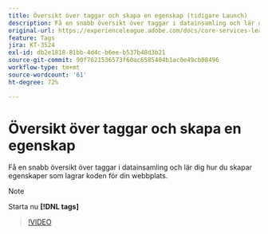 ```yaml
---
title: Översikt över taggar och skapa en egenskap (tidigare Launch)
description: Få en snabb översikt över taggar i datainsamling och lär dig hur du skapar egenskaper som lagrar koden för din webbplats.
original-url: https://experienceleague.adobe.com/docs/core-services-learn/tutorials/launch-web/launch-overview-and-creating-properties.html
feature: Tags
jira: KT-3524
exl-id: db2e1818-81bb-4d4c-b6ee-b537b48d3b21
source-git-commit: 90f7621536573f60ac6585404b1ac0e49cb08496
workflow-type: tm+mt
source-wordcount: '61'
ht-degree: 72%

---
```


# Översikt över taggar och skapa en egenskap

Få en snabb översikt över taggar i datainsamling och lär dig hur du skapar egenskaper som lagrar koden för din webbplats.

>[!NOTE]
>
> Starta nu **[!DNL tags]**

>[!VIDEO](https://video.tv.adobe.com/v/28727/?quality=12&learn=on)
